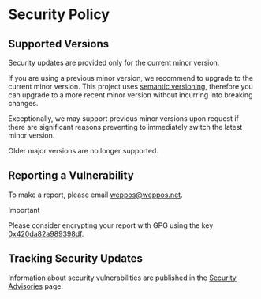 # Security Policy

## Supported Versions

Security updates are provided only for the current minor version.

If you are using a previous minor version, we recommend to upgrade to the current minor version. This project uses [semantic versioning](https://semver.org/), therefore you can upgrade to a more recent minor version without incurring into breaking changes.

Exceptionally, we may support previous minor versions upon request if there are significant reasons preventing to immediately switch the latest minor version.

Older major versions are no longer supported.

## Reporting a Vulnerability

To make a report, please email weppos@weppos.net.

> [!IMPORTANT]  
> Please consider encrypting your report with GPG using the key [0x420da82a989398df](https://keyserver.ubuntu.com/pks/lookup?op=get&search=0x420da82a989398df).

## Tracking Security Updates

Information about security vulnerabilities are published in the [Security Advisories](https://github.com/weppos/publicsuffix-ruby/security/advisories) page.
